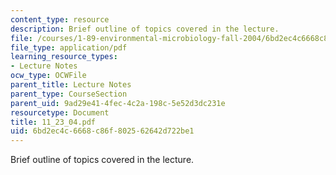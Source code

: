 ```yaml
---
content_type: resource
description: Brief outline of topics covered in the lecture.
file: /courses/1-89-environmental-microbiology-fall-2004/6bd2ec4c6668c86f802562642d722be1_11_23_04.pdf
file_type: application/pdf
learning_resource_types:
- Lecture Notes
ocw_type: OCWFile
parent_title: Lecture Notes
parent_type: CourseSection
parent_uid: 9ad29e41-4fec-4c2a-198c-5e52d3dc231e
resourcetype: Document
title: 11_23_04.pdf
uid: 6bd2ec4c-6668-c86f-8025-62642d722be1
---
```

Brief outline of topics covered in the lecture.

